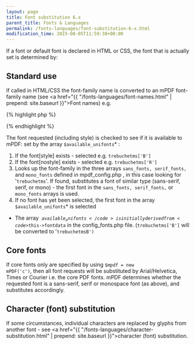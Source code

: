 ```yaml
---
layout: page
title: Font substitution 6.x
parent_title: Fonts & Languages
permalink: /fonts-languages/font-substitution-6-x.html
modification_time: 2015-08-05T11:59:38+00:00
---
```


If a font or default font is declared in HTML or CSS, the font that is actually set is determined by:

## Standard use

If called in HTML/CSS the font-family name is converted to an mPDF font-family name (see <a href="{{ "/fonts-languages/font-names.html" | prepend: site.baseurl }}">Font names</a>) e.g.

{% highlight php %}

{% endhighlight %}

<p>The font requested (including style) is checked to see if it is available to mPDF: set by the array <code>$</code><code>available_unifonts</code>* :

<ol>
<li>If the font[style] exists - selected e.g. <code>trebuchetms['B']</code></li>
<li>If the font[nostyle] exists - selected e.g. <code>trebuchetms['R']</code></li>
<li>Looks up the font-family in the three arrays <code>sans_fonts, serif_fonts,</code> and <code>mono_fonts</code> defined in <span class="filename">mpdf_config.php</span> , in this case looking for '<code>trebuchetms</code>'. If found, substitutes a font of similar type (sans-serif, serif, or mono) - the first font in the <code>sans_fonts, serif_fonts,</code> or <code>mono_fonts</code> arrays is used.</li>
<li>If no font has yet been selected, the first font in the array <code>$</code><code>available_unifonts</code>* is selected</li>
</ol>

* The array&nbsp; <code>$available_unifonts</code> is initially derived from <code>$this-&gt;fontdata</code> in the <span class="filename">config_fonts.php</span> file. (<code>trebuchetms['B']</code> will be converted to '<code>trebuchetmsB')</code>

## Core fonts

If core fonts only are specified by using <code>$mpdf = new mPDF('c')</code>, then all font requests will be substituted by Arial/Helvetica, Times or Courier i.e. the core PDF fonts. mPDF determines whether the requested font is a sans-serif, serif or monospace font (as above), and substitutes accordingly.&nbsp;

## Character (font) substitution

If some circumstances, individual characters are replaced by glyphs from another font - see <a href="{{ "/fonts-languages/character-substitution.html" | prepend: site.baseurl }}">character (font) substitution</a>.

